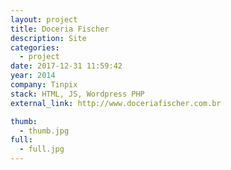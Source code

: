 ```yaml
---
layout: project
title: Doceria Fischer
description: Site
categories:
  - project
date: 2017-12-31 11:59:42
year: 2014
company: Tinpix
stack: HTML, JS, Wordpress PHP
external_link: http://www.doceriafischer.com.br

thumb: 
  - thumb.jpg
full: 
  - full.jpg
---
```

